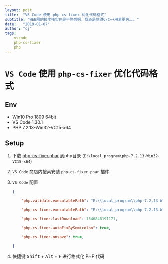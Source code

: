 ```yaml
---
layout: post
title:  "VS Code 使用 php-cs-fixer 优化代码格式"
subtitle: "WEB圈的技术栈实在是不熟悉啊，我还是觉得C/C++用着更爽。。。"
date:   "2019-01-07"
author: "cj"
tags:
    vscode
    php-cs-fixer
    php
---
```


# `VS Code` 使用 `php-cs-fixer` 优化代码格式

## Env

* Win10 Pro 1809 64bit
* VS Code 1.30.1
* PHP 7.2.13-Win32-VC15-x64

## Setup

1. 下载 [php-cs-fixer.phar](https://github.com/FriendsOfPHP/PHP-CS-Fixer/releases/download/v2.13.3/php-cs-fixer.phar) 到php目录 (`E:\local_program\php-7.2.13-Win32-VC15-x64`)

2. `VS Code` 商店内搜索安装 `php-cs-fixer.phar` 插件

3. `VS Code` 配置
    ``` json
    {

        "php.validate.executablePath": "E:\\local_program\\php-7.2.13-Win32-VC15-x64\\php.exe",

        "php-cs-fixer.executablePath": "E:\\local_program\\php-7.2.13-Win32-VC15-x64\\php-cs-fixer.phar",

        "php-cs-fixer.lastDownload": 1546848191171,

        "php-cs-fixer.autoFixBySemicolon": true,

        "php-cs-fixer.onsave": true,

    }
    ```
4. 快捷键 <kbd>Shift</kbd> + <kbd>Alt</kbd> + <kbd>F</kbd> 进行格式化 PHP 代码
